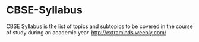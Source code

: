 # CBSE-Syllabus
CBSE Syllabus is the list of topics and subtopics to be covered in the course of study during an academic year. http://extraminds.weebly.com/
